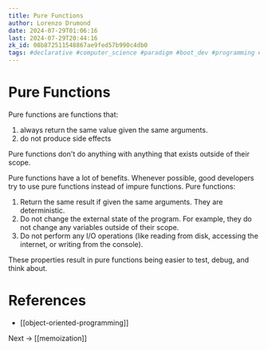 ```yaml
---
title: Pure Functions
author: Lorenzo Drumond
date: 2024-07-29T01:06:16
last: 2024-07-29T20:44:16
zk_id: 08b872511548867ae9fed57b990c4db0
tags: #declarative #computer_science #paradigm #boot_dev #programming #recursion #immutable #haskell #pure #side #fp #effect #functional
---
```



# Pure Functions

Pure functions are functions that:

1. always return the same value given the same arguments.
2. do not produce side effects

Pure functions don't do anything with anything that exists outside of their scope.

Pure functions have a lot of benefits. Whenever possible, good developers try to use pure functions instead of impure functions. Pure functions:

1. Return the same result if given the same arguments. They are deterministic.
2. Do not change the external state of the program. For example, they do not change any variables outside of their scope.
3. Do not perform any I/O operations (like reading from disk, accessing the internet, or writing from the console).

These properties result in pure functions being easier to test, debug, and think about.

# References
- [[object-oriented-programming]]

Next -> [[memoization]]
